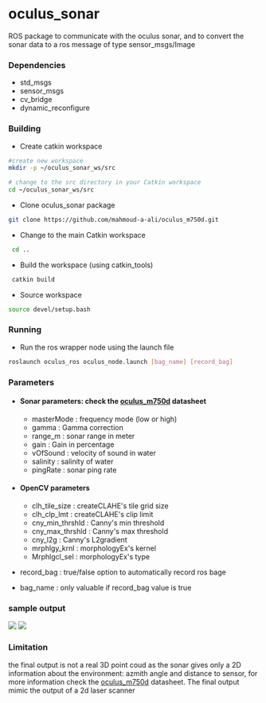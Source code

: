 # oculus_sonar

ROS package to communicate with the oculus sonar, and to convert the sonar data to a ros message of type sensor_msgs/Image

### Dependencies
- std_msgs
- sensor_msgs
- cv_bridge
- dynamic_reconfigure

### Building 
- Create catkin workspace
```bash
#create new workspace
mkdir -p ~/oculus_sonar_ws/src

# change to the src directory in your Catkin workspace
cd ~/oculus_sonar_ws/src
```

- Clone oculus_sonar package
```bash
git clone https://github.com/mahmoud-a-ali/oculus_m750d.git
```
- Change to the main Catkin workspace
```bash
 cd ..
```
- Build the workspace (using catkin_tools)
```bash
 catkin build
```
- Source workspace
```bash
source devel/setup.bash
```

### Running
- Run the ros wrapper node using the launch file
```bash
roslaunch oculus_ros oculus_node.launch [bag_name] [record_bag]
```

### Parameters
 - #### Sonar parameters: check the [oculus_m750d][] datasheet 
    -  masterMode : frequency mode (low or high)
    -  gamma : Gamma correction
    -  range_m : sonar range in meter
    -  gain : Gain in percentage
    -  vOfSound : velocity of sound in water
    -  salinity : salinity of water 
    -  pingRate : sonar ping rate 

- #### OpenCV parameters
    - clh_tile_size : createCLAHE's tile grid size
    - clh_clp_lmt : createCLAHE's clip limit
    - cny_min_thrshld : Canny's min threshold
    - cny_max_thrshld : Canny's max threshold
    - cny_l2g : Canny's L2gradient
    - mrphlgy_krnl : morphologyEx's kernel
    - Mrphlgcl_sel : morphologyEx's type

- record_bag : true/false option to automatically record ros bage 
- bag_name : only valuable if record_bag value is true 

### sample output
![](./sonar_image.png)
![](./processed_image.png)

### Limitation
the final output is not a real 3D point coud as the sonar gives only a 2D information about the environment: azmith angle and distance to sensor, for more information check the  [oculus_m750d][] datasheet. The final output mimic the output of a 2d laser scanner

[oculus_m750d]: https://www.blueprintsubsea.com/pages/product.php?PN=BP01032

